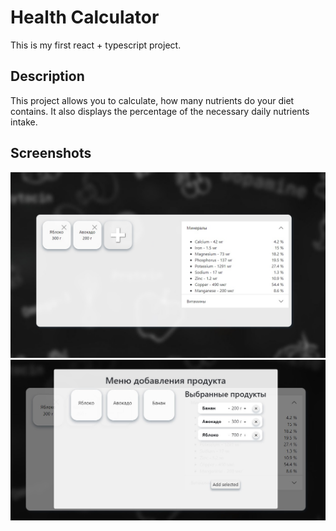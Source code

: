 # Health Calculator

This is my first react + typescript project.

## Description

This project allows you to calculate, how many nutrients do your diet contains.
It also displays the percentage of the necessary daily nutrients intake.

## Screenshots
![FirstScreenshot](screenshots/first.jpg)
![SecondScreenshot](screenshots/second.jpg)
